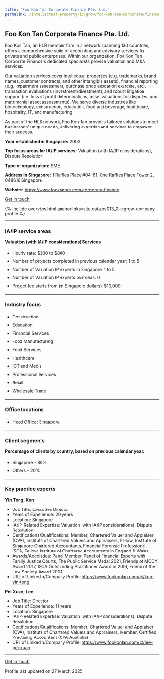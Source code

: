 ```yaml
---
title: 'Foo Kon Tan Corporate Finance Pte. Ltd.'
permalink: /intellectual-property/ip-grow/foo-kon-tan-corporate-finance-pte-ltd/
---
```


## Foo Kon Tan Corporate Finance Pte. Ltd.

Foo Kon Tan, an HLB member firm in a network spanning 130 countries, offers a comprehensive suite of accounting and advisory services for private and public enterprises. Within our organization, Foo Kon Tan Corporate Finance's dedicated specialists provide valuation and M&A services.

Our valuation services cover intellectual properties (e.g. trademarks, brand names, customer contracts, and other intangible assets), financial reporting (e.g. impairment assessment, purchase price allocation exercise, etc), transaction evaluations (investment/divestment), and robust litigation support (i.e. loss of profit determinations, asset valuations for disputes, and matrimonial asset assessments). We serve diverse industries like biotechnology, construction, education, food and beverage, healthcare, hospitality, IT, and manufacturing.

As part of the HLB network, Foo Kon Tan provides tailored solutions to meet businesses' unique needs, delivering expertise and services to empower their success.

<b>Year established in Singapore:</b> 2003

<b>Top focus areas for IA/IP services:</b> Valuation (with IA/IP considerations), Dispute Resolution

<b>Type of organization:</b> SME

<b>Address in Singapore:</b> 1 Raffles Place #04-61, One Raffles Place Tower 2, 048616 Singapore

<b>Website:</b> <a href='https://www.fookontan.com/corporate-finance'>https://www.fookontan.com/corporate-finance</a>

<a class='btn' href='https://form.gov.sg/67cfca36deadd1517b09a6cd' target='_blank' rel='noopener'>Get in touch</a>

{% include overview.html anchorlinks=site.data.ov013_0-ipgrow-company-profile %}

---
<a name='ip-related-service-areas'></a>
### IA/IP service areas

**Valuation (with IA/IP considerations) Services**

<ul>
<li style='line-height: 27px; margin: 0px 0px !important'>Hourly rate:  $200 to $800</li>
<li style='line-height: 27px; margin: 0px 0px !important'>Number of projects completed in previous calendar year: 1 to 5</li>
<li style='line-height: 27px; margin: 0px 0px !important'>Number of Valuation IP experts in Singapore: 1 to 5</li>
<li style='line-height: 27px; margin: 0px 0px !important'>Number of Valuation IP experts overseas: 0</li>
<li style='line-height: 27px; margin: 0px 0px !important'>Project fee starts from (in Singapore dollars):  $10,000</li>
</ul>

---
<a name='industry-focus'></a>
### Industry focus

<ul><li style='line-height: 27px; margin: 0px 0px !important'> Construction</li><li style='line-height: 27px; margin: 0px 0px !important'>Education</li><li style='line-height: 27px; margin: 0px 0px !important'>Financial Services</li><li style='line-height: 27px; margin: 0px 0px !important'>Food Manufacturing</li><li style='line-height: 27px; margin: 0px 0px !important'>Food Services</li><li style='line-height: 27px; margin: 0px 0px !important'>Healthcare</li><li style='line-height: 27px; margin: 0px 0px !important'>ICT and Media</li><li style='line-height: 27px; margin: 0px 0px !important'>Professional Services</li><li style='line-height: 27px; margin: 0px 0px !important'>Retail</li><li style='line-height: 27px; margin: 0px 0px !important'>Wholesale Trade</li></ul>

---
<a name='office-locations'></a>
### Office locations

<ul><li style='line-height: 27px; margin: 0px 0px !important'> Head Office: Singapore</li></ul>

---
<a name='client-segments'></a>
### Client segments

**Percentage of clients by country, based on previous calendar year:**

<ul><li style='line-height: 27px; margin: 0px 0px !important'> Singapore - 80%</li><li style='line-height: 27px; margin: 0px 0px !important'>Others - 20%</li></ul>

---
<a name='key-practice-experts'></a>
### Key practice experts

**Yin Tong, Kon**

- Job Title: Executive Director
- Years of Experience: 20 years
- Location: Singapore
- IA/IP-Related Expertise: Valuation (with IA/IP considerations), Dispute Resolution
- Certifications/Qualifications: Member, Chartered Valuer and Appraiser (CVA), Institute of Chartered Valuers and Appraisers, Fellow, Institute of Singapore Chartered Accountants, Financial Forensic Professional, ISCA, Fellow, Institute of Chartered Accountants in England & Wales
- Awards/Accolades: Panel Member, Panel of Financial Experts with Family Justice Courts, The Public Service Medal 2021, Friends of MCCY Award 2017, ISCA Outstanding Practitioner Award in 2016, Friend of the Law Society Award 2004
- URL of LinkedIn/Company Profile: <a href="https://www.fookontan.com/cf/kon-yin-tong" target="_blank" rel="noopener">https://www.fookontan.com/cf/kon-yin-tong</a>

**Pei Xuan, Lee**

- Job Title: Director
- Years of Experience: 11 years
- Location: Singapore
- IA/IP-Related Expertise: Valuation (with IA/IP considerations), Dispute Resolution
- Certifications/Qualifications: Member, Chartered Valuer and Appraiser (CVA), Institute of Chartered Valuers and Appraisers, Member, Certified Practising Accountant (CPA Australia)
- URL of LinkedIn/Company Profile: <a href="https://www.fookontan.com/cf/lee-pei-xuan" target="_blank" rel="noopener">https://www.fookontan.com/cf/lee-pei-xuan</a>

---
<p>
<a class='btn' href='https://form.gov.sg/67cfca36deadd1517b09a6cd' target='_blank' rel='noopener'>Get in touch</a>
</p>
Profile last updated on 27 March 2025
